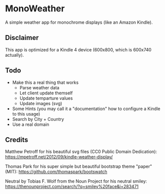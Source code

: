# MonoWeather 

A simple weather app for monochrome displays (like an Amazon Kindle).

## Disclaimer

This app is optimized for a Kindle 4 device (600x800, which is 600x740 actually).

## Todo
* Make this a real thing that works
  * Parse weather data
  * Let client update themself
  * Update temparture values 
  * Update images (svg)
* Some Hints (you may call it a "documentation" how to configure a Kindle to this usage)
* Search by City + Country
* Use a real domain

## Credits

Matthew Petroff for his beautiful svg files (CC0 Public Domain Dedication): https://mpetroff.net/2012/09/kindle-weather-display/

Thomas Park for his super simple but beautiful bootstrap theme "paper" (MIT): https://github.com/thomaspark/bootswatch 

Neutral by Tobias F. Wolf from the Noun Project for his neutral smiley: https://thenounproject.com/search/?q=smiley%20face&i=283471
